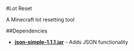 #Lot Reset

A Minecraft lot resetting tool

##Dependencies

+ **[json-simple-1.1.1.jar](https://github.com/fangyidong/json-simple)** - Adds JSON functionality

